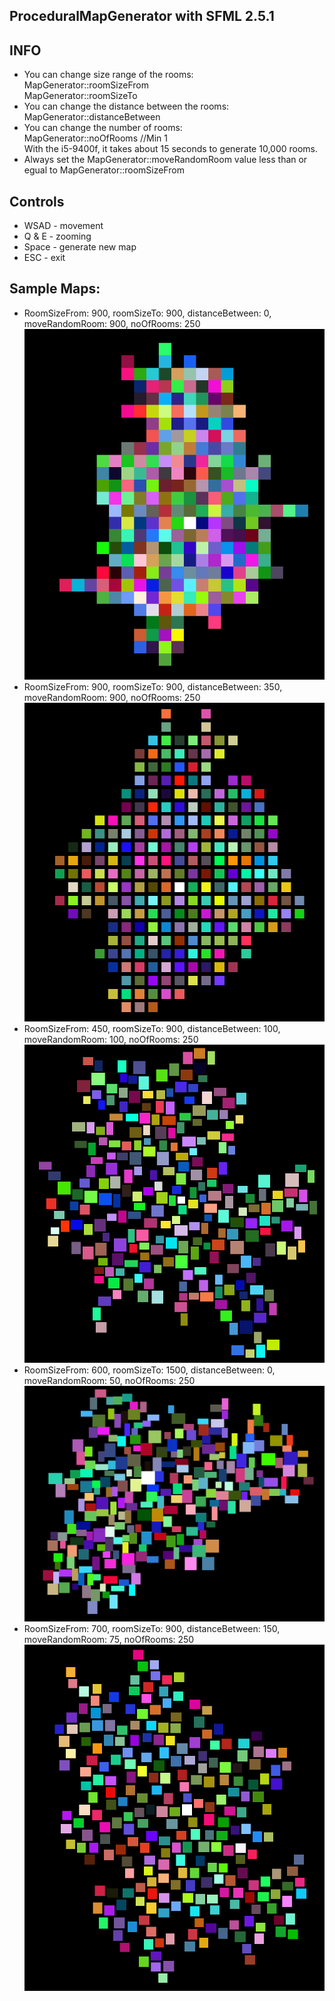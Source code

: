 ## ProceduralMapGenerator with SFML 2.5.1

## INFO
- You can change size range of the rooms:  
MapGenerator::roomSizeFrom  
MapGenerator::roomSizeTo
- You can change the distance between the rooms:  
MapGenerator::distanceBetween
- You can change the number of rooms:  
MapGenerator::noOfRooms //Min 1  
With the i5-9400f, it takes about 15 seconds to generate 10,000 rooms.
- Always set the MapGenerator::moveRandomRoom value less than or egual to MapGenerator::roomSizeFrom


## Controls
- WSAD - movement
- Q & E - zooming
- Space - generate new map
- ESC - exit

## Sample Maps:
- RoomSizeFrom: 900, roomSizeTo: 900, distanceBetween: 0, moveRandomRoom: 900, noOfRooms: 250
![Photo](https://github.com/Clwmm/ProceduralMapGenerator/blob/master/Procedural%20Map%20Generator/res/900%3B900%3B0%3B900%3B250.png)
- RoomSizeFrom: 900, roomSizeTo: 900, distanceBetween: 350, moveRandomRoom: 900, noOfRooms: 250
![Photo](https://github.com/Clwmm/ProceduralMapGenerator/blob/master/Procedural%20Map%20Generator/res/900%3B900%3B350%3B900%3B250.png)
- RoomSizeFrom: 450, roomSizeTo: 900, distanceBetween: 100, moveRandomRoom: 100, noOfRooms: 250
![Photo](https://github.com/Clwmm/ProceduralMapGenerator/blob/master/Procedural%20Map%20Generator/res/450%3B900%3B100%3B100%3B250.png)
- RoomSizeFrom: 600, roomSizeTo: 1500, distanceBetween: 0, moveRandomRoom: 50, noOfRooms: 250
![Photo](https://github.com/Clwmm/ProceduralMapGenerator/blob/master/Procedural%20Map%20Generator/res/600%3B1500%3B0%3B50%3B250.png)
- RoomSizeFrom: 700, roomSizeTo: 900, distanceBetween: 150, moveRandomRoom: 75, noOfRooms: 250
![Photo](https://github.com/Clwmm/ProceduralMapGenerator/blob/master/Procedural%20Map%20Generator/res/700%3B900%3B150%3B75%3B250.png)